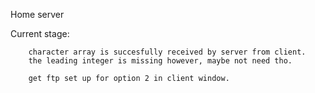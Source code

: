 Home server



Current stage:
	
		character array is succesfully received by server from client.
		the leading integer is missing however, maybe not need tho.

		get ftp set up for option 2 in client window.
